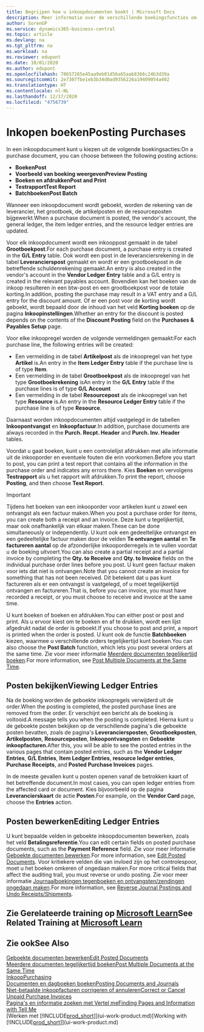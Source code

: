 ```yaml
---
title: Begrijpen hoe u inkoopdocumenten boekt | Microsoft Docs
description: Meer informatie over de verschillende boekingsfuncties om inkoopdocumenten te boeken en hoe u geboekte documenten kunt bijwerken.
author: SorenGP
ms.service: dynamics365-business-central
ms.topic: article
ms.devlang: na
ms.tgt_pltfrm: na
ms.workload: na
ms.reviewer: edupont
ms.date: 10/01/2020
ms.author: edupont
ms.openlocfilehash: 78657265e45aa9eb01d56a65aab8366c24b3d39a
ms.sourcegitcommit: 2e7307fbe1eb3b34d0ad9356226a19409054a402
ms.translationtype: HT
ms.contentlocale: nl-NL
ms.lasthandoff: 12/17/2020
ms.locfileid: "4756739"
---
```

# <a name="posting-purchases"></a><span data-ttu-id="7abc7-103">Inkopen boeken</span><span class="sxs-lookup"><span data-stu-id="7abc7-103">Posting Purchases</span></span>
<span data-ttu-id="7abc7-104">In een inkoopdocument kunt u kiezen uit de volgende boekingsacties:</span><span class="sxs-lookup"><span data-stu-id="7abc7-104">On a purchase document, you can choose between the following posting actions:</span></span>

* <span data-ttu-id="7abc7-105">**Boeken**</span><span class="sxs-lookup"><span data-stu-id="7abc7-105">**Post**</span></span>
* <span data-ttu-id="7abc7-106">**Voorbeeld van boeking weergeven**</span><span class="sxs-lookup"><span data-stu-id="7abc7-106">**Preview Posting**</span></span>
* <span data-ttu-id="7abc7-107">**Boeken en afdrukken**</span><span class="sxs-lookup"><span data-stu-id="7abc7-107">**Post and Print**</span></span>
* <span data-ttu-id="7abc7-108">**Testrapport**</span><span class="sxs-lookup"><span data-stu-id="7abc7-108">**Test Report**</span></span>
* <span data-ttu-id="7abc7-109">**Batchboeken**</span><span class="sxs-lookup"><span data-stu-id="7abc7-109">**Post Batch**</span></span>

<span data-ttu-id="7abc7-110">Wanneer een inkoopdocument wordt geboekt, worden de rekening van de leverancier, het grootboek, de artikelposten en de resourceposten bijgewerkt.</span><span class="sxs-lookup"><span data-stu-id="7abc7-110">When a purchase document is posted, the vendor's account, the general ledger, the item ledger entries, and the resource ledger entries  are updated.</span></span>

<span data-ttu-id="7abc7-111">Voor elk inkoopdocument wordt een inkooppost gemaakt in de tabel **Grootboekpost**.</span><span class="sxs-lookup"><span data-stu-id="7abc7-111">For each purchase document, a purchase entry is created in the **G/L Entry** table.</span></span> <span data-ttu-id="7abc7-112">Ook wordt een post in de leveranciersrekening in de tabel **Leverancierspost** gemaakt en wordt er een grootboekpost in de betreffende schuldenrekening gemaakt.</span><span class="sxs-lookup"><span data-stu-id="7abc7-112">An entry is also created in the vendor's account in the **Vendor Ledger Entry** table and a G/L entry is created in the relevant payables account.</span></span> <span data-ttu-id="7abc7-113">Bovendien kan het boeken van de inkoop resulteren in een btw-post en een grootboekpost voor de totale korting.</span><span class="sxs-lookup"><span data-stu-id="7abc7-113">In addition, posting the purchase may result in a VAT entry and a G/L entry for the discount amount.</span></span> <span data-ttu-id="7abc7-114">Of er een post voor de korting wordt geboekt, wordt bepaald door de inhoud van het veld **Korting boeken** op de pagina **Inkoopinstellingen**.</span><span class="sxs-lookup"><span data-stu-id="7abc7-114">Whether an entry for the discount is posted depends on the contents of the **Discount Posting** field on the **Purchases & Payables Setup** page.</span></span>

<span data-ttu-id="7abc7-115">Voor elke inkoopregel worden de volgende vermeldingen gemaakt:</span><span class="sxs-lookup"><span data-stu-id="7abc7-115">For each purchase line, the following entries will be created:</span></span>
- <span data-ttu-id="7abc7-116">Een vermelding in de tabel **Artikelpost** als de inkoopregel van het type **Artikel** is.</span><span class="sxs-lookup"><span data-stu-id="7abc7-116">An entry in the **Item Ledger Entry** table if the purchase line is of type **Item**.</span></span>
- <span data-ttu-id="7abc7-117">Een vermelding in de tabel **Grootboekpost** als de inkoopregel van het type **Grootboekrekening** is</span><span class="sxs-lookup"><span data-stu-id="7abc7-117">An entry in the **G/L Entry** table if the purchase lines is of type **G/L Account**</span></span>
- <span data-ttu-id="7abc7-118">Een vermelding in de tabel **Resourcepost** als de inkoopregel van het type **Resource** is.</span><span class="sxs-lookup"><span data-stu-id="7abc7-118">An entry in the **Resource Ledger Entry** table if the purchase line is of type **Resource**.</span></span>

<span data-ttu-id="7abc7-119">Daarnaast worden inkoopdocumenten altijd vastgelegd in de tabellen **Inkoopontvangst** en **Inkoopfactuur**.</span><span class="sxs-lookup"><span data-stu-id="7abc7-119">In addition, purchase documents are always recorded in the **Purch. Recpt. Header** and **Purch. Inv. Header** tables.</span></span>

<span data-ttu-id="7abc7-120">Voordat u gaat boeken, kunt u een controlelijst afdrukken met alle informatie uit de inkooporder en eventuele fouten die erin voorkomen.</span><span class="sxs-lookup"><span data-stu-id="7abc7-120">Before you start to post, you can print a test report that contains all the information in the purchase order and indicates any errors there.</span></span> <span data-ttu-id="7abc7-121">Kies **Boeken** en vervolgens **Testrapport** als u het rapport wilt afdrukken.</span><span class="sxs-lookup"><span data-stu-id="7abc7-121">To print the report, choose **Posting**, and then choose **Test Report**.</span></span>

> [!IMPORTANT]  
>   <span data-ttu-id="7abc7-122">Tijdens het boeken van een inkooporder voor artikelen kunt u zowel een ontvangst als een factuur maken.</span><span class="sxs-lookup"><span data-stu-id="7abc7-122">When you post a purchase order for items, you can create both a receipt and an invoice.</span></span> <span data-ttu-id="7abc7-123">Deze kunt u tegelijkertijd, maar ook onafhankelijk van elkaar maken.</span><span class="sxs-lookup"><span data-stu-id="7abc7-123">These can be done simultaneously or independently.</span></span> <span data-ttu-id="7abc7-124">U kunt ook een gedeeltelijke ontvangst en een gedeeltelijke factuur maken door de velden **Te ontvangen aantal** en **Te factureren aantal** op de afzonderlijke inkooporderregels in te vullen voordat u de boeking uitvoert.</span><span class="sxs-lookup"><span data-stu-id="7abc7-124">You can also create a partial receipt and a partial invoice by completing the **Qty. to Receive** and **Qty. to Invoice** fields on the individual purchase order lines before you post.</span></span> <span data-ttu-id="7abc7-125">U kunt geen factuur maken voor iets dat niet is ontvangen.</span><span class="sxs-lookup"><span data-stu-id="7abc7-125">Note that you cannot create an invoice for something that has not been received.</span></span> <span data-ttu-id="7abc7-126">Dit betekent dat u pas kunt factureren als er een ontvangst is vastgelegd, of u moet tegelijkertijd ontvangen en factureren.</span><span class="sxs-lookup"><span data-stu-id="7abc7-126">That is, before you can invoice, you must have recorded a receipt, or you must choose to receive and invoice at the same time.</span></span>

<span data-ttu-id="7abc7-127">U kunt boeken of boeken en afdrukken.</span><span class="sxs-lookup"><span data-stu-id="7abc7-127">You can either post or post and print.</span></span> <span data-ttu-id="7abc7-128">Als u ervoor kiest om te boeken en af te drukken, wordt een lijst afgedrukt nadat de order is geboekt.</span><span class="sxs-lookup"><span data-stu-id="7abc7-128">If you choose to post and print, a report is printed when the order is posted.</span></span> <span data-ttu-id="7abc7-129">U kunt ook de functie **Batchboeken** kiezen, waarmee u verschillende orders tegelijkertijd kunt boeken.</span><span class="sxs-lookup"><span data-stu-id="7abc7-129">You can also choose the **Post Batch** function, which lets you post several orders at the same time.</span></span> <span data-ttu-id="7abc7-130">Zie voor meer informatie [Meerdere documenten tegelijkertijd boeken](ui-batch-posting.md).</span><span class="sxs-lookup"><span data-stu-id="7abc7-130">For more information, see [Post Multiple Documents at the Same Time](ui-batch-posting.md).</span></span>

## <a name="viewing-ledger-entries"></a><span data-ttu-id="7abc7-131">Posten bekijken</span><span class="sxs-lookup"><span data-stu-id="7abc7-131">Viewing Ledger Entries</span></span>
<span data-ttu-id="7abc7-132">Na de boeking worden de geboekte inkoopregels verwijderd uit de order.</span><span class="sxs-lookup"><span data-stu-id="7abc7-132">When the posting is completed, the posted purchase lines are removed from the order.</span></span> <span data-ttu-id="7abc7-133">Er verschijnt een bericht als de boeking is voltooid.</span><span class="sxs-lookup"><span data-stu-id="7abc7-133">A message tells you when the posting is completed.</span></span> <span data-ttu-id="7abc7-134">Hierna kunt u de geboekte posten bekijken op de verschillende pagina's die geboekte posten bevatten, zoals de pagina's **Leveranciersposten**, **Grootboekposten**, **Artikelposten**, **Resourceposten**, **Inkoopontvangsten** en **Geboekte inkoopfacturen**.</span><span class="sxs-lookup"><span data-stu-id="7abc7-134">After this, you will be able to see the posted entries in the various pages that contain posted entries, such as the **Vendor Ledger Entries**, **G/L Entries**, **Item Ledger Entries**, **resource ledger entries**, **Purchase Receipts**, and **Posted Purchase Invoices** pages.</span></span>

<span data-ttu-id="7abc7-135">In de meeste gevallen kunt u posten openen vanaf de betrokken kaart of het betreffende document.</span><span class="sxs-lookup"><span data-stu-id="7abc7-135">In most cases, you can open ledger entries from the affected card or document.</span></span> <span data-ttu-id="7abc7-136">Kies bijvoorbeeld op de pagina **Leverancierskaart** de actie **Posten**.</span><span class="sxs-lookup"><span data-stu-id="7abc7-136">For example, on the **Vendor Card** page, choose the **Entries** action.</span></span>

## <a name="editing-ledger-entries"></a><span data-ttu-id="7abc7-137">Posten bewerken</span><span class="sxs-lookup"><span data-stu-id="7abc7-137">Editing Ledger Entries</span></span>
<span data-ttu-id="7abc7-138">U kunt bepaalde velden in geboekte inkoopdocumenten bewerken, zoals het veld **Betalingsreferentie**.</span><span class="sxs-lookup"><span data-stu-id="7abc7-138">You can edit certain fields on posted purchase documents, such as the **Payment Reference** field.</span></span> <span data-ttu-id="7abc7-139">Zie voor meer informatie [Geboekte documenten bewerken](across-edit-posted-document.md).</span><span class="sxs-lookup"><span data-stu-id="7abc7-139">For more information, see [Edit Posted Documents](across-edit-posted-document.md).</span></span> <span data-ttu-id="7abc7-140">Voor kritiekere velden die van invloed zijn op het controlespoor, moet u het boeken omkeren of ongedaan maken.</span><span class="sxs-lookup"><span data-stu-id="7abc7-140">For more critical fields that affect the auditing trail, you must reverse or undo posting.</span></span> <span data-ttu-id="7abc7-141">Zie voor meer informatie [Journaalboekingen tegenboeken en ontvangsten/zendingen ongedaan maken](finance-how-reverse-journal-posting.md).</span><span class="sxs-lookup"><span data-stu-id="7abc7-141">For more information, see [Reverse Journal Postings and Undo Receipts/Shipments](finance-how-reverse-journal-posting.md).</span></span>

## <a name="see-related-training-at-microsoft-learn"></a><span data-ttu-id="7abc7-142">Zie Gerelateerde training op [Microsoft Learn](/learn/modules/receive-invoice-dynamics-d365-business-central/index)</span><span class="sxs-lookup"><span data-stu-id="7abc7-142">See Related Training at [Microsoft Learn](/learn/modules/receive-invoice-dynamics-d365-business-central/index)</span></span>

## <a name="see-also"></a><span data-ttu-id="7abc7-143">Zie ook</span><span class="sxs-lookup"><span data-stu-id="7abc7-143">See Also</span></span>
[<span data-ttu-id="7abc7-144">Geboekte documenten bewerken</span><span class="sxs-lookup"><span data-stu-id="7abc7-144">Edit Posted Documents</span></span>](across-edit-posted-document.md)  
[<span data-ttu-id="7abc7-145">Meerdere documenten tegelijkertijd boeken</span><span class="sxs-lookup"><span data-stu-id="7abc7-145">Post Multiple Documents at the Same Time</span></span>](ui-batch-posting.md)  
[<span data-ttu-id="7abc7-146">Inkoop</span><span class="sxs-lookup"><span data-stu-id="7abc7-146">Purchasing</span></span>](purchasing-manage-purchasing.md)  
[<span data-ttu-id="7abc7-147">Documenten en dagboeken boeken</span><span class="sxs-lookup"><span data-stu-id="7abc7-147">Posting Documents and Journals</span></span>](ui-post-documents-journals.md)  
[<span data-ttu-id="7abc7-148">Niet-betaalde inkoopfacturen corrigeren of annuleren</span><span class="sxs-lookup"><span data-stu-id="7abc7-148">Correct or Cancel Unpaid Purchase Invoices</span></span>](purchasing-how-correct-cancel-unpaid-purchase-invoices.md)  
[<span data-ttu-id="7abc7-149">Pagina's en informatie zoeken met Vertel me</span><span class="sxs-lookup"><span data-stu-id="7abc7-149">Finding Pages and Information with Tell Me</span></span>](ui-search.md)  
<span data-ttu-id="7abc7-150">[Werken met [!INCLUDE[prod_short](includes/prod_short.md)]](ui-work-product.md)</span><span class="sxs-lookup"><span data-stu-id="7abc7-150">[Working with [!INCLUDE[prod_short](includes/prod_short.md)]](ui-work-product.md)</span></span>
